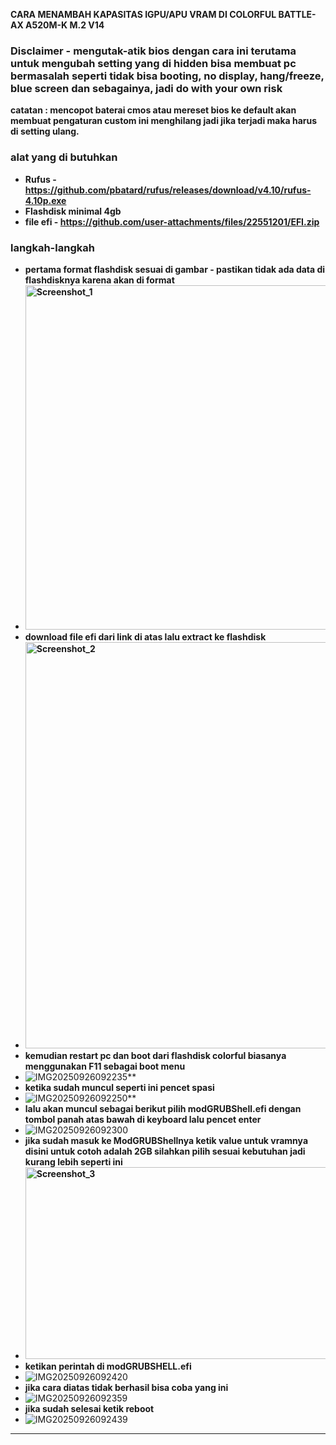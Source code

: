 **CARA MENAMBAH KAPASITAS IGPU/APU VRAM DI COLORFUL BATTLE-AX A520M-K M.2 V14**
### **Disclaimer - mengutak-atik bios dengan cara ini terutama untuk mengubah setting yang di hidden bisa membuat pc bermasalah seperti tidak bisa booting, no display, hang/freeze, blue screen dan sebagainya, jadi do with your own risk**
**catatan : mencopot baterai cmos atau mereset bios ke default akan membuat pengaturan custom ini menghilang jadi jika terjadi maka harus di setting ulang.**
### **alat yang di butuhkan**
- **Rufus - https://github.com/pbatard/rufus/releases/download/v4.10/rufus-4.10p.exe**  
- **Flashdisk minimal 4gb** 
- **file efi - https://github.com/user-attachments/files/22551201/EFI.zip**

### **langkah-langkah**
- **pertama format flashdisk sesuai di gambar - pastikan tidak ada data di flashdisknya karena akan di format**  
- **<img width="483" height="551" alt="Screenshot_1" src="https://github.com/user-attachments/assets/2eda9be3-7e9c-4eff-af61-eefb83a505c9" />**  
- **download file efi dari link di atas lalu extract ke flashdisk**  
- **<img width="1138" height="650" alt="Screenshot_2" src="https://github.com/user-attachments/assets/f3e4e5ff-9470-43ec-aace-a49c5126c78d" />**  
- **kemudian restart pc dan boot dari flashdisk colorful biasanya menggunakan F11 sebagai boot menu**  
- ![IMG20250926092235](https://github.com/user-attachments/assets/811e2b09-1902-48ec-b940-ab22c9dad29f)**
- **ketika sudah muncul seperti ini pencet spasi**
- ![IMG20250926092250](https://github.com/user-attachments/assets/21c6661d-6c3a-4f72-9c85-1f4a450ecd41)**
- **lalu akan muncul sebagai berikut pilih modGRUBShell.efi dengan tombol panah atas bawah di keyboard lalu pencet enter**
- ![IMG20250926092300](https://github.com/user-attachments/assets/2d560e07-4c6b-452b-9d82-97b89c715908)
- **jika sudah masuk ke ModGRUBShellnya ketik value untuk vramnya disini untuk cotoh adalah 2GB silahkan pilih sesuai kebutuhan jadi kurang lebih seperti ini**  
- **<img width="715" height="307" alt="Screenshot_3" src="https://github.com/user-attachments/assets/0c2e3a7f-938f-4612-b146-8d96d54d088c" />**
- **ketikan perintah di modGRUBSHELL.efi**
- ![IMG20250926092420](https://github.com/user-attachments/assets/af5a597a-b7d4-4755-bfd0-881d8598d334)
- **jika cara diatas tidak berhasil bisa coba yang ini**
- ![IMG20250926092359](https://github.com/user-attachments/assets/d9885954-355a-47f5-943d-5672ae3da5b0)
- **jika sudah selesai ketik reboot**
- ![IMG20250926092439](https://github.com/user-attachments/assets/8ca212ba-094e-4ee8-8bd2-20ee93f8c0b9)


---

